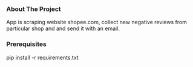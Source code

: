 ### About The Project
App is scraping website shopee.com, collect new negative reviews from particular shop and and send it with an email.

### Prerequisites
pip install -r requirements.txt
